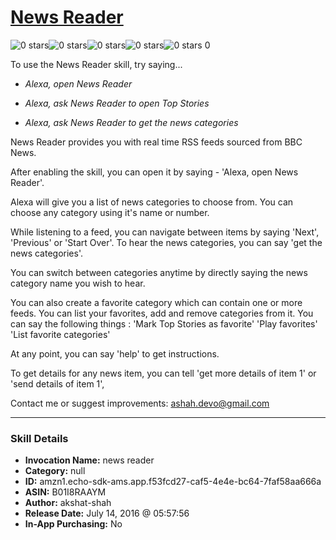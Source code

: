 # [News Reader](http://alexa.amazon.com/#skills/amzn1.echo-sdk-ams.app.f53fcd27-caf5-4e4e-bc64-7faf58aa666a)
![0 stars](../../images/ic_star_border_black_18dp_1x.png)![0 stars](../../images/ic_star_border_black_18dp_1x.png)![0 stars](../../images/ic_star_border_black_18dp_1x.png)![0 stars](../../images/ic_star_border_black_18dp_1x.png)![0 stars](../../images/ic_star_border_black_18dp_1x.png) 0

To use the News Reader skill, try saying...

* *Alexa, open News Reader*

* *Alexa, ask News Reader to open Top Stories*

* *Alexa, ask News Reader to get the news categories*

News Reader provides you with real time RSS feeds sourced from BBC News. 

After enabling the skill, you can open it by saying -  'Alexa, open News Reader'.

Alexa will give you a list of news categories to choose from. You can choose any category using it's name or number. 

While listening to a feed, you can navigate between items by saying 'Next',  'Previous' or 'Start Over'. To hear the news categories, you can say 'get the news categories'.

You can switch between categories anytime by directly saying the news category name you wish to hear.

You can also create a favorite category which can contain one or more feeds. You can list your favorites, add and remove categories from it. You can say the following things : 
'Mark Top Stories as favorite' 
'Play favorites'
'List favorite categories'

At any point, you can say 'help' to get instructions. 

To get details for any news item, you can tell 'get more details of item 1' or 'send details of item 1',

Contact me or suggest improvements: ashah.devo@gmail.com

***

### Skill Details

* **Invocation Name:** news reader
* **Category:** null
* **ID:** amzn1.echo-sdk-ams.app.f53fcd27-caf5-4e4e-bc64-7faf58aa666a
* **ASIN:** B01I8RAAYM
* **Author:** akshat-shah
* **Release Date:** July 14, 2016 @ 05:57:56
* **In-App Purchasing:** No

